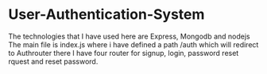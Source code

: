 # User-Authentication-System
The technologies that I have used here are Express, Mongodb and nodejs
The main file is index.js where i have defined a path /auth which will redirect to Authrouter there I have four router for signup, login, password reset rquest and reset password.
